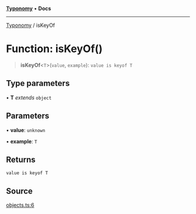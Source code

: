 [**Typonomy**](../README.md) • **Docs**

***

[Typonomy](../globals.md) / isKeyOf

# Function: isKeyOf()

> **isKeyOf**\<`T`\>(`value`, `example`): `value is keyof T`

## Type parameters

• **T** *extends* `object`

## Parameters

• **value**: `unknown`

• **example**: `T`

## Returns

`value is keyof T`

## Source

[objects.ts:6](https://github.com/softcraft-development/typonomy/blob/30acaf0c9fc726297ecfec68c62e8d1edc67bc52/src/objects.ts#L6)
